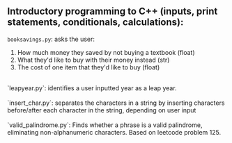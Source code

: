 ## Introductory programming to C++ (inputs, print statements, conditionals, calculations):

`booksavings.py`: asks the user: <br>
1. How much money they saved by not buying a textbook (float)<br>
2. What they'd like to buy with their money instead (str)<br>
3. The cost of one item that they'd like to buy (float)<br>
<br>
`leapyear.py`: identifies a user inputted year as a leap year.<br>
<br>
`insert_char.py`: separates the characters in a string by inserting characters before/after each character in the string, depending on user input<br>
<br>
`valid_palindrome.py`: Finds whether a phrase is a valid palindrome, eliminating non-alphanumeric characters. Based on leetcode problem 125.
